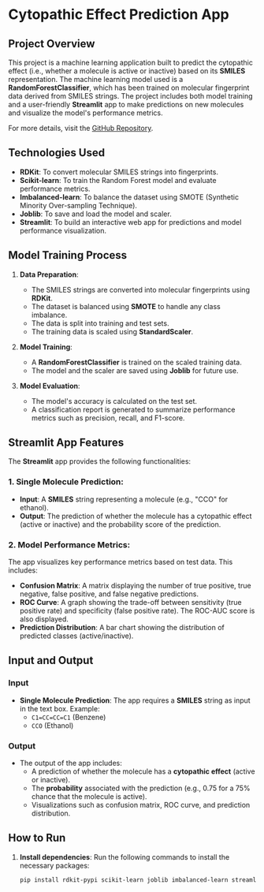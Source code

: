 # Cytopathic Effect Prediction App

## Project Overview
This project is a machine learning application built to predict the cytopathic effect (i.e., whether a molecule is active or inactive) based on its **SMILES** representation. The machine learning model used is a **RandomForestClassifier**, which has been trained on molecular fingerprint data derived from SMILES strings. The project includes both model training and a user-friendly **Streamlit** app to make predictions on new molecules and visualize the model's performance metrics.

For more details, visit the [GitHub Repository](https://github.com/suhaasteja/COVID-19-Drug-Discovery).


## Technologies Used
- **RDKit**: To convert molecular SMILES strings into fingerprints.
- **Scikit-learn**: To train the Random Forest model and evaluate performance metrics.
- **Imbalanced-learn**: To balance the dataset using SMOTE (Synthetic Minority Over-sampling Technique).
- **Joblib**: To save and load the model and scaler.
- **Streamlit**: To build an interactive web app for predictions and model performance visualization.

## Model Training Process
1. **Data Preparation**: 
   - The SMILES strings are converted into molecular fingerprints using **RDKit**.
   - The dataset is balanced using **SMOTE** to handle any class imbalance.
   - The data is split into training and test sets.
   - The training data is scaled using **StandardScaler**.
   
2. **Model Training**: 
   - A **RandomForestClassifier** is trained on the scaled training data.
   - The model and the scaler are saved using **Joblib** for future use.

3. **Model Evaluation**:
   - The model's accuracy is calculated on the test set.
   - A classification report is generated to summarize performance metrics such as precision, recall, and F1-score.

## Streamlit App Features
The **Streamlit** app provides the following functionalities:

### 1. **Single Molecule Prediction**:
   - **Input**: A **SMILES** string representing a molecule (e.g., "CCO" for ethanol).
   - **Output**: The prediction of whether the molecule has a cytopathic effect (active or inactive) and the probability score of the prediction.

### 2. **Model Performance Metrics**:
   The app visualizes key performance metrics based on test data. This includes:
   
   - **Confusion Matrix**: A matrix displaying the number of true positive, true negative, false positive, and false negative predictions.
   - **ROC Curve**: A graph showing the trade-off between sensitivity (true positive rate) and specificity (false positive rate). The ROC-AUC score is also displayed.
   - **Prediction Distribution**: A bar chart showing the distribution of predicted classes (active/inactive).

## Input and Output

### Input
- **Single Molecule Prediction**: The app requires a **SMILES** string as input in the text box. Example:
   - `C1=CC=CC=C1` (Benzene)
   - `CCO` (Ethanol)

### Output
- The output of the app includes:
   - A prediction of whether the molecule has a **cytopathic effect** (active or inactive).
   - The **probability** associated with the prediction (e.g., 0.75 for a 75% chance that the molecule is active).
   - Visualizations such as confusion matrix, ROC curve, and prediction distribution.

## How to Run
1. **Install dependencies**:
   Run the following commands to install the necessary packages:
   ```bash
   pip install rdkit-pypi scikit-learn joblib imbalanced-learn streamlit

